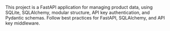 <!-- Use this file to provide workspace-specific custom instructions to Copilot. For more details, visit https://code.visualstudio.com/docs/copilot/copilot-customization#_use-a-githubcopilotinstructionsmd-file -->

This project is a FastAPI application for managing product data, using SQLite, SQLAlchemy, modular structure, API key authentication, and Pydantic schemas. Follow best practices for FastAPI, SQLAlchemy, and API key middleware.
